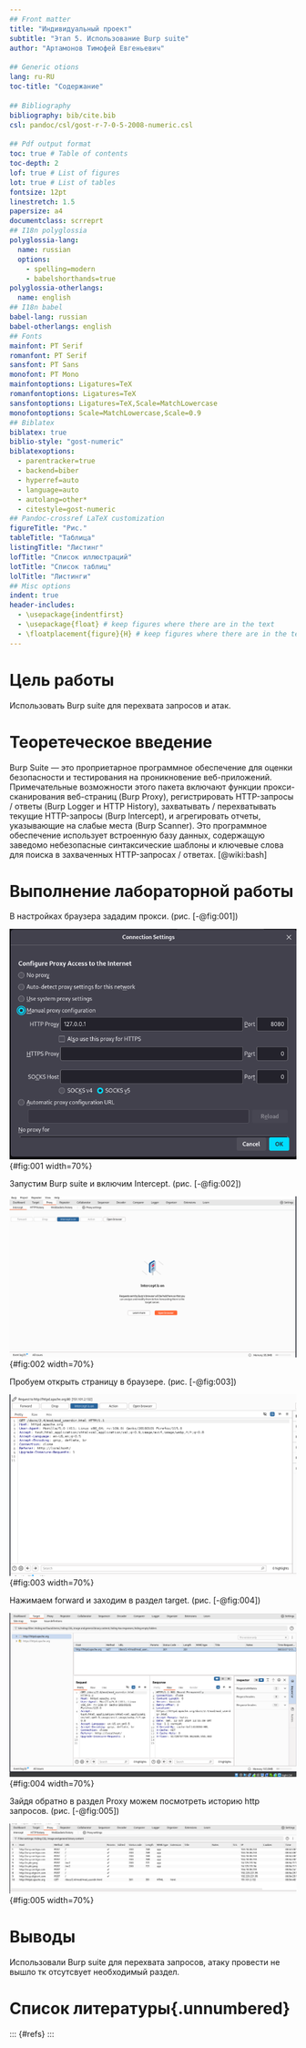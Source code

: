 ```yaml
---
## Front matter
title: "Индивидуальный проект"
subtitle: "Этап 5. Использование Burp suite"
author: "Артамонов Тимофей Евгеньевич"

## Generic otions
lang: ru-RU
toc-title: "Содержание"

## Bibliography
bibliography: bib/cite.bib
csl: pandoc/csl/gost-r-7-0-5-2008-numeric.csl

## Pdf output format
toc: true # Table of contents
toc-depth: 2
lof: true # List of figures
lot: true # List of tables
fontsize: 12pt
linestretch: 1.5
papersize: a4
documentclass: scrreprt
## I18n polyglossia
polyglossia-lang:
  name: russian
  options:
	- spelling=modern
	- babelshorthands=true
polyglossia-otherlangs:
  name: english
## I18n babel
babel-lang: russian
babel-otherlangs: english
## Fonts
mainfont: PT Serif
romanfont: PT Serif
sansfont: PT Sans
monofont: PT Mono
mainfontoptions: Ligatures=TeX
romanfontoptions: Ligatures=TeX
sansfontoptions: Ligatures=TeX,Scale=MatchLowercase
monofontoptions: Scale=MatchLowercase,Scale=0.9
## Biblatex
biblatex: true
biblio-style: "gost-numeric"
biblatexoptions:
  - parentracker=true
  - backend=biber
  - hyperref=auto
  - language=auto
  - autolang=other*
  - citestyle=gost-numeric
## Pandoc-crossref LaTeX customization
figureTitle: "Рис."
tableTitle: "Таблица"
listingTitle: "Листинг"
lofTitle: "Список иллюстраций"
lotTitle: "Список таблиц"
lolTitle: "Листинги"
## Misc options
indent: true
header-includes:
  - \usepackage{indentfirst}
  - \usepackage{float} # keep figures where there are in the text
  - \floatplacement{figure}{H} # keep figures where there are in the text
---
```



# Цель работы

Использовать Burp suite для перехвата запросов и атак.

# Теоретеческое введение

Burp Suite — это проприетарное программное обеспечение для оценки безопасности и тестирования на проникновение веб-приложений.
Примечательные возможности этого пакета включают функции прокси-сканирования веб-страниц (Burp Proxy), регистрировать HTTP-запросы / ответы (Burp Logger и HTTP History), 
захватывать / перехватывать текущие HTTP-запросы (Burp Intercept), и агрегировать отчеты, указывающие на слабые места (Burp Scanner). 
Это программное обеспечение использует встроенную базу данных, содержащую заведомо небезопасные синтаксические шаблоны и ключевые слова для поиска в захваченных HTTP-запросах / ответах. [@wiki:bash]

# Выполнение лабораторной работы

В настройках браузера зададим прокси. (рис. [-@fig:001])

![HTTP Proxy](image/1.PNG){#fig:001 width=70%}

Запустим Burp suite и включим Intercept. (рис. [-@fig:002])

![Intercept is on - теперь запросы будут перехватываться](image/2.PNG){#fig:002 width=70%}

Пробуем открыть страницу в браузере. (рис. [-@fig:003])

![Нас перекидывает в Burp suite и показывает данные, которые мы перехватили вместе с запросом](image/3.PNG){#fig:003 width=70%}

Нажимаем forward и заходим в раздел target. (рис. [-@fig:004])

![Видим запрос который мы сюда перенаправили, справа внизу можно увидеть ответ на запрос](image/4.PNG){#fig:004 width=70%}

Зайдя обратно в раздел Proxy можем посмотреть историю http запросов. (рис. [-@fig:005])

![Ссылки, методы запрсоов, код статуса и тд](image/5.PNG){#fig:005 width=70%}

# Выводы

Использовали Burp suite для перехвата запросов, атаку провести не вышло тк отсутсвует необходимый раздел.

# Список литературы{.unnumbered}

::: {#refs}
:::
